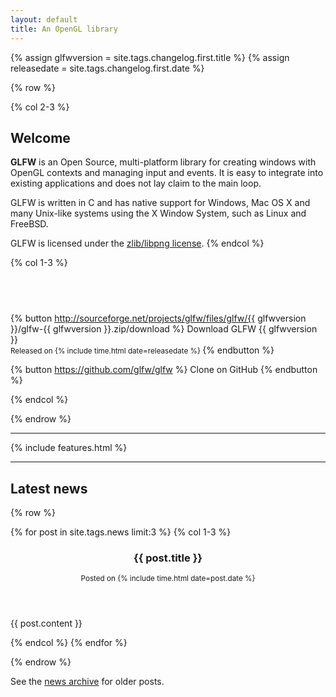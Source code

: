 ```yaml
---
layout: default
title: An OpenGL library
---
```


{% assign glfwversion = site.tags.changelog.first.title %}
{% assign releasedate = site.tags.changelog.first.date %}

{% row %}

{% col 2-3 %}

## Welcome

**GLFW** is an Open Source, multi-platform library for creating windows with
OpenGL contexts and managing input and events.  It is easy to integrate into
existing applications and does not lay claim to the main loop.

GLFW is written in C and has native support for Windows, Mac OS X and many
Unix-like systems using the X Window System, such as Linux and FreeBSD.

GLFW is licensed under the [zlib/libpng license](license.html).
{% endcol %}

{% col 1-3 %}
## &emsp;

{% button http://sourceforge.net/projects/glfw/files/glfw/{{ glfwversion }}/glfw-{{ glfwversion }}.zip/download %}
Download GLFW {{ glfwversion }}
<br>
<small>
Released on {% include time.html date=releasedate %}
</small>
{% endbutton %}

{% button https://github.com/glfw/glfw %}
Clone on GitHub
{% endbutton %}

{% endcol %}

{% endrow %}

---

{% include features.html %}

---

## Latest news

{% row %}

{% for post in site.tags.news limit:3 %}
{% col 1-3 %}
<article>
<header>

<h3>{{ post.title }}</h3>
<small>
Posted on {% include time.html date=post.date %}
</small>

</header>

{{ post.content }}

</article>
{% endcol %}
{% endfor %}

{% endrow %}

See the [news archive](news.html) for older posts.

